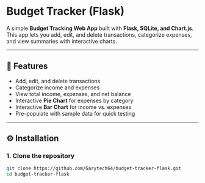 # Budget Tracker (Flask)

A simple **Budget Tracking Web App** built with **Flask, SQLite, and Chart.js**.  
This app lets you add, edit, and delete transactions, categorize expenses, and view summaries with interactive charts.

---

## 📌 Features
- Add, edit, and delete transactions  
- Categorize income and expenses  
- View total income, expenses, and net balance  
- Interactive **Pie Chart** for expenses by category  
- Interactive **Bar Chart** for income vs. expenses  
- Pre-populate with sample data for quick testing  

---

## ⚙️ Installation

### 1. Clone the repository
```bash
git clone https://github.com/Garytech64/budget-tracker-flask.git
cd budget-tracker-flask
